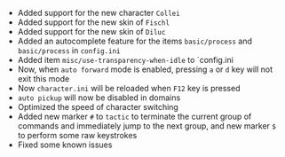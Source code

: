 <!-- **Important: You need to reset your configuration file, a breaking change has been made in this version** -->

- Added support for the new character `Collei`
- Added support for the new skin of `Fischl`
- Added support for the new skin of `Diluc`
- Added an autocomplete feature for the items `basic/process` and `basic/process` in `config.ini`
- Added item `misc/use-transparency-when-idle` to `config.ini
- Now, when `auto forward` mode is enabled, pressing `a` or `d` key will not exit this mode
- Now `character.ini` will be reloaded when `F12` key is pressed
- `auto pickup` will now be disabled in domains
- Optimized the speed of character switching
- Added new marker `#` to `tactic` to terminate the current group of commands and immediately jump to the next group, and new marker `$` to perform some raw keystrokes
- Fixed some known issues